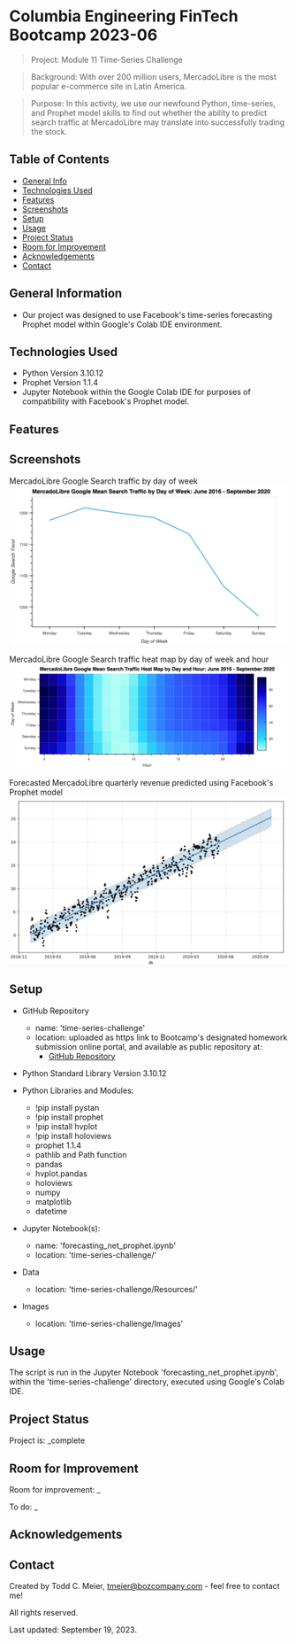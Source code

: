 # Columbia Engineering FinTech Bootcamp 2023-06

> Project: Module 11 Time-Series Challenge

> Background: With over 200 million users, MercadoLibre is the most popular e-commerce site in Latin America.

> Purpose: In this activity, we use our newfound Python, time-series, and Prophet model skills to find out whether the ability to predict search traffic at MercadoLibre may translate into successfully trading the stock.  

## Table of Contents
* [General Info](#general-information)
* [Technologies Used](#technologies-used)
* [Features](#features)
* [Screenshots](#screenshots)
* [Setup](#setup)
* [Usage](#usage)
* [Project Status](#project-status)
* [Room for Improvement](#room-for-improvement)
* [Acknowledgements](#acknowledgements)
* [Contact](#contact)
<!-- * [License](#license) -->

## General Information
- Our project was designed to use Facebook's time-series forecasting Prophet model within Google's Colab IDE environment.

## Technologies Used
- Python Version 3.10.12
- Prophet Version 1.1.4
- Jupyter Notebook within the Google Colab IDE for purposes of compatibility with Facebook's Prophet model.

## Features

## Screenshots

MercadoLibre Google Search traffic by day of week
![A screenshot depicts MercadoLibre Google Search traffic by day of week.](Images/Day_of_Week_Search_Traffic.png)

MercadoLibre Google Search traffic heat map by day of week and hour
![A screenshot depicts MercadoLibre Google Search traffic heat map by day of week and hour.](Images/Day_of_Week_Hourly_Search_Trend_Heat_Map.png)

Forecasted MercadoLibre quarterly revenue predicted using Facebook's Prophet model
![A screenshot depicts forecasted MercadoLibre quarterly revenue using Facebook's Prophet model.](Images/Quarterly_Revenue_Forecast_Prophet_Model.png)

## Setup
- GitHub Repository
    - name: 'time-series-challenge'
    - location: uploaded as https link to Bootcamp's designated homework submission online portal, and available as public repository at:
        - [GitHub Repository](https://github.com/boz-tcm/time-series-challenge.git)
- Python Standard Library Version 3.10.12
- Python Libraries and Modules:
    - !pip install pystan
    - !pip install prophet
    - !pip install hvplot
    - !pip install holoviews
    - prophet 1.1.4
    - pathlib and Path function
    - pandas
    - hvplot.pandas
    - holoviews
    - numpy
    - matplotlib
    - datetime

- Jupyter Notebook(s):
    - name: 'forecasting_net_prophet.ipynb'
    - location: 'time-series-challenge/'
- Data
    - location: 'time-series-challenge/Resources/'
- Images
    - location: 'time-series-challenge/Images'

## Usage
The script is run in the Jupyter Notebook 'forecasting_net_prophet.ipynb', within the 'time-series-challenge' directory, executed using Google's Colab IDE.

## Project Status
Project is: _complete

## Room for Improvement
Room for improvement:  _

To do:  _

## Acknowledgements

## Contact
Created by Todd C. Meier, tmeier@bozcompany.com - feel free to contact me!

<!-- ## License --> All rights reserved.

Last updated:  September 19, 2023. 